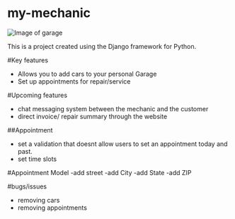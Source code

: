# my-mechanic

![Image of garage](https://i.gyazo.com/cec36c28a4d31a398bca9dae1c559544.png)

This is a project created using the Django framework for Python.

#Key features
- Allows you to add cars to your personal Garage
- Set up appointments for repair/service



#Upcoming features
- chat messaging system between the mechanic and the customer
- direct invoice/ repair summary through the website

##Appointment
  - set a validation that doesnt allow users to set an appointment today and past.
  - set time slots
 
 #Appointment Model 
 -add street
 -add City
 -add State
 -add ZIP

#bugs/issues
- removing cars 
- removing appointments

